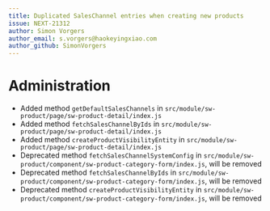 ```yaml
---
title: Duplicated SalesChannel entries when creating new products
issue: NEXT-21312
author: Simon Vorgers
author_email: s.vorgers@haokeyingxiao.com
author_github: SimonVorgers
---
```

# Administration
* Added method `getDefaultSalesChannels` in `src/module/sw-product/page/sw-product-detail/index.js`
* Added method `fetchSalesChannelByIds` in `src/module/sw-product/page/sw-product-detail/index.js`
* Added method `createProductVisibilityEntity` in `src/module/sw-product/page/sw-product-detail/index.js`
* Deprecated method `fetchSalesChannelSystemConfig` in `src/module/sw-product/component/sw-product-category-form/index.js`, will be removed
* Deprecated method `fetchSalesChannelByIds` in `src/module/sw-product/component/sw-product-category-form/index.js`, will be removed
* Deprecated method `createProductVisibilityEntity` in `src/module/sw-product/component/sw-product-category-form/index.js`, will be removed
